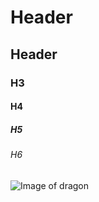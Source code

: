 # Header 
## Header
### H3
#### H4
##### H5
###### H6
![Image of dragon](https://images.twinkl.co.uk/tw1n/image/private/t_630/u/ux/dragon-img_ver_1.jpg)
